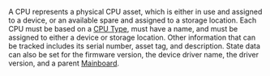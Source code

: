 A CPU represents a physical CPU asset, which is either in use and assigned to a device, or an available spare and assigned to a storage location.
Each CPU must be based on a [CPU Type](cputype.md), must have a name, and must be assigned to either a device or storage location.
Other information that can be tracked includes its serial number, asset tag, and description.
State data can also be set for the firmware version, the device driver name, the driver version, and a parent [Mainboard](mainboard.md).
